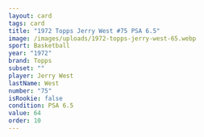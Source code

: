 ```yaml
---
layout: card
tags: card
title: "1972 Topps Jerry West #75 PSA 6.5"
image: /images/uploads/1972-topps-jerry-west-65.webp
sport: Basketball
year: "1972"
brand: Topps
subset: ""
player: Jerry West
lastName: West
number: "75"
isRookie: false
condition: PSA 6.5
value: 64
order: 10
---
```

